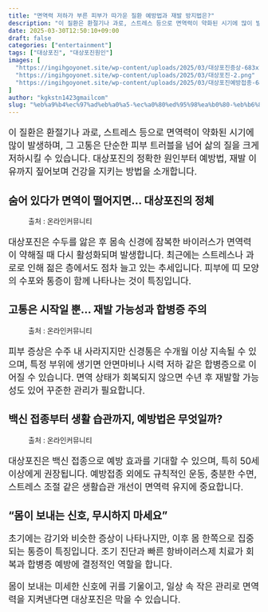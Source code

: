 ```yaml
---
title: "면역력 저하가 부른 피부가 따가운 질환 예방법과 재발 방지법은?"
description: "이 질환은 환절기나 과로, 스트레스 등으로 면역력이 약화된 시기에 많이 발생하며, 그 고통은 단순한 피부 트러블을 넘어 삶의 질을 크게 저하시킬 수 있습니다. 대상포진의 정확한 원인부터 예방법, 재발 이유까지 짚어보며 건강을 지키는 방법을 소개합니다."
date: 2025-03-30T12:50:10+09:00
draft: false
categories: ["entertainment"]
tags: ["대상포진", "대상포진원인"]
images: [
  "https://ingihgoyonet.site/wp-content/uploads/2025/03/대상포진증상-683x1024.png"
  "https://ingihgoyonet.site/wp-content/uploads/2025/03/대상포진-2.png"
  "https://ingihgoyonet.site/wp-content/uploads/2025/03/대상포진예방접종-683x1024.jpg"
]
author: "kgkstn1423gmailcom"
slug: "%eb%a9%b4%ec%97%ad%eb%a0%a5-%ec%a0%80%ed%95%98%ea%b0%80-%eb%b6%80%eb%a5%b8-%ed%94%bc%eb%b6%80%ea%b0%80-%eb%94%b0%ea%b0%80%ec%9a%b4-%ec%a7%88%ed%99%98-%ec%98%88%eb%b0%a9%eb%b2%95%ea%b3%bc-%ec%9e%ac"
---
```


<p style="font-size:18px">이 질환은 환절기나 과로, 스트레스 등으로 면역력이 약화된 시기에 많이 발생하며, 그 고통은 단순한 피부 트러블을 넘어 삶의 질을 크게 저하시킬 수 있습니다. 대상포진의 정확한 원인부터 예방법, 재발 이유까지 짚어보며 건강을 지키는 방법을 소개합니다.</p> <h2 >숨어 있다가 면역이 떨어지면… 대상포진의 정체</h2> <figure ><img src="https://ingihgoyonet.site/wp-content/uploads/2025/03/대상포진증상-683x1024.png" alt="" style="aspect-ratio:16/9;object-fit:cover"/><figcaption >출처 : 온라인커뮤니티</figcaption></figure> <p style="font-size:18px">대상포진은 수두를 앓은 후 몸속 신경에 잠복한 바이러스가 면역력이 약해질 때 다시 활성화되며 발생합니다. 최근에는 스트레스나 과로로 인해 젊은 층에서도 점차 늘고 있는 추세입니다. 피부에 띠 모양의 수포와 통증이 함께 나타나는 것이 특징입니다.</p> <h2 >고통은 시작일 뿐… 재발 가능성과 합병증 주의</h2> <figure ><img src="https://ingihgoyonet.site/wp-content/uploads/2025/03/대상포진-2.png" alt="" style="aspect-ratio:16/9;object-fit:cover"/><figcaption >출처 : 온라인커뮤니티</figcaption></figure> <p style="font-size:18px">피부 증상은 수주 내 사라지지만 신경통은 수개월 이상 지속될 수 있으며, 특정 부위에 생기면 안면마비나 시력 저하 같은 합병증으로 이어질 수 있습니다. 면역 상태가 회복되지 않으면 수년 후 재발할 가능성도 있어 꾸준한 관리가 필요합니다.</p> <h2 >백신 접종부터 생활 습관까지, 예방법은 무엇일까?</h2> <figure ><img src="https://ingihgoyonet.site/wp-content/uploads/2025/03/대상포진예방접종-683x1024.jpg" alt="" style="aspect-ratio:16/9;object-fit:cover"/><figcaption >출처 : 온라인커뮤니티</figcaption></figure> <p style="font-size:18px">대상포진은 백신 접종으로 예방 효과를 기대할 수 있으며, 특히 50세 이상에게 권장됩니다. 예방접종 외에도 규칙적인 운동, 충분한 수면, 스트레스 조절 같은 생활습관 개선이 면역력 유지에 중요합니다.</p> <h2 >“몸이 보내는 신호, 무시하지 마세요”</h2> <p style="font-size:18px">초기에는 감기와 비슷한 증상이 나타나지만, 이후 몸 한쪽으로 집중되는 통증이 특징입니다. 조기 진단과 빠른 항바이러스제 치료가 회복과 합병증 예방에 결정적인 역할을 합니다.</p> <p style="font-size:18px">몸이 보내는 미세한 신호에 귀를 기울이고, 일상 속 작은 관리로 면역력을 지켜낸다면 대상포진은 막을 수 있습니다.</p>
